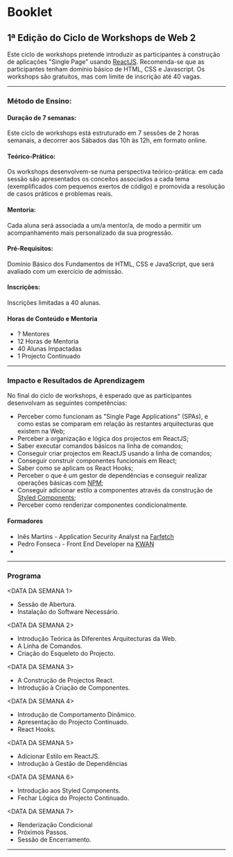 # Booklet

## 1ª Edição do Ciclo de Workshops de Web 2

Este ciclo de workshops pretende introduzir as participantes à construção de aplicações "Single Page" usando [ReactJS](https://reactjs.org/). Recomenda-se que as participantes tenham domínio básico de HTML, CSS e Javascript.
Os workshops são gratuitos, mas com limite de inscrição até 40 vagas.

-----------------------------------------------

### Método de Ensino:

#### Duração de 7 semanas:
Este ciclo de workshops está estruturado em 7 sessões de 2 horas semanais, a decorrer aos Sábados das 10h às 12h, em formato online.

#### Teórico-Prático:
Os workshops desenvolvem-se numa perspectiva teórico-prática: em cada sessão são apresentados os conceitos associados a cada tema (exemplificados com pequenos
exertos de código) e promovida a resolução de casos práticos e problemas reais.

#### Mentoria:
Cada aluna será associada a um/a mentor/a, de modo a permitir um acompanhamento mais personalizado da sua progressão.

#### Pré-Requisitos:
Domínio Básico dos Fundamentos de HTML, CSS e JavaScript, que será avaliado com um exercício de admissão.

#### Inscrições:
Inscrições limitadas a 40 alunas.

#### Horas de Conteúdo e Mentoria

* ? Mentores
* 12 Horas de Mentoria
* 40 Alunas Impactadas
* 1 Projecto Continuado

-----------------------------------------------

### Impacto e Resultados de Aprendizagem

No final do ciclo de workshops, é esperado que as participantes desenvolvam as seguintes competências:

* Perceber como funcionam as "Single Page Applications" (SPAs), e como estas se comparam em relação às restantes arquitecturas que existem na Web;
* Perceber a organização e lógica dos projectos em ReactJS;
* Saber executar comandos básicos na linha de comandos;
* Conseguir criar projectos em ReactJS usando a linha de comandos;
* Conseguir construir componentes funcionais em React;
* Saber como se aplicam os React Hooks;
* Perceber o que é um gestor de dependências e conseguir realizar operações básicas com [NPM](https://www.npmjs.com/);
* Conseguir adicionar estilo a componentes através da construção de [Styled Components](https://styled-components.com/);
* Perceber como renderizar componentes condicionalmente.

#### Formadores

* Inês Martins - Application Security Analyst na [Farfetch](https://www.farfetch.com/pt/)
* Pedro Fonseca - Front End Developer na [KWAN](https://kwan.pt/)
* <ADICIONAR RESTANTES>

-----------------------------------------------

### Programa

<DATA DA SEMANA 1>
* Sessão de Abertura.
* Instalação do Software Necessário.

<DATA DA SEMANA 2>
* Introdução Teórica às Diferentes Arquitecturas da Web.
* A Linha de Comandos.
* Criação do Esqueleto do Projecto.

<DATA DA SEMANA 3>
* A Construção de Projectos React.
* Introdução à Criação de Componentes.
 
<DATA DA SEMANA 4>
* Introdução de Comportamento Dinâmico.
* Apresentação do Projecto Continuado.
* React Hooks.

<DATA DA SEMANA 5>
* Adicionar Estilo em ReactJS.
* Introdução à Gestão de Dependências

<DATA DA SEMANA 6>
* Introdução aos Styled Components.
* Fechar Lógica do Projecto Continuado.

<DATA DA SEMANA 7>
* Renderização Condicional
* Próximos Passos.
* Sessão de Encerramento.

-----------------------------------------------
